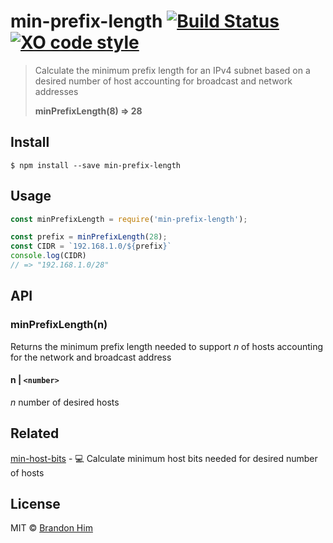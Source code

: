 # min-prefix-length [![Build Status](https://img.shields.io/travis/brh55/min-prefix-length.svg?style=flat-square)](https://travis-ci.org/brh55/min-prefix-length) [![XO code style](https://img.shields.io/badge/code_style-XO-5ed9c7.svg?style=flat-square)](https://github.com/sindresorhus/xo)

> Calculate the minimum prefix length for an IPv4 subnet based on a desired number of host accounting for broadcast and network addresses
>
> **minPrefixLength(8) => 28**

## Install

```
$ npm install --save min-prefix-length
```


## Usage

```js
const minPrefixLength = require('min-prefix-length');

const prefix = minPrefixLength(28);
const CIDR = `192.168.1.0/${prefix}`
console.log(CIDR)
// => "192.168.1.0/28"
```

## API

### minPrefixLength(n)

Returns the minimum prefix length needed to support *n* of hosts accounting for the network and broadcast address

#### n | `<number>`

*n* number of desired hosts

## Related
[min-host-bits](https://github.com/brh55/min-host-bits) - :computer: Calculate minimum host bits needed for desired number of hosts

## License

MIT © [Brandon Him](https://github.com/brh55)
